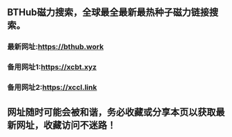 ## **BTHub磁力搜索，全球最全最新最热种子磁力链接搜索。**
### 最新网址:<a href="https://bthub.work" target="_blank">https://bthub.work</a>
### 备用网址1:<a href="https://xcbt.xyz" target="_blank">https://xcbt.xyz</a>
### 备用网址2:<a href="https://xccl.link" target="_blank">https://xccl.link</a>
## 网址随时可能会被和谐，务必收藏或分享本页以获取最新网址，收藏访问不迷路！
